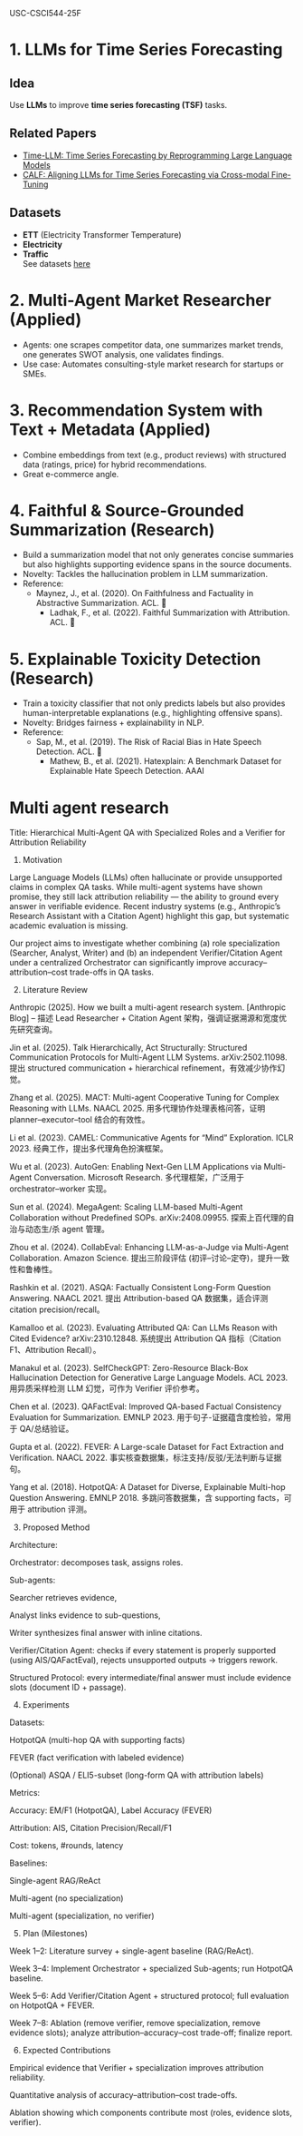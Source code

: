 USC-CSCI544-25F

# 1. LLMs for Time Series Forecasting
## Idea
Use **LLMs** to improve **time series forecasting (TSF)** tasks.

## Related Papers
- [Time-LLM: Time Series Forecasting by Reprogramming Large Language Models](https://arxiv.org/abs/2310.01728)
- [CALF: Aligning LLMs for Time Series Forecasting via Cross-modal Fine-Tuning](https://arxiv.org/abs/2403.07300)

## Datasets
- **ETT** (Electricity Transformer Temperature)
- **Electricity**
- **Traffic** <br>
See datasets [here](https://drive.google.com/drive/folders/1ZOYpTUa82_jCcxIdTmyr0LXQfvaM9vIy)



# 2. Multi-Agent Market Researcher (Applied)
- Agents: one scrapes competitor data, one summarizes market trends, one generates SWOT analysis, one validates findings.
- Use case: Automates consulting-style market research for startups or SMEs.

# 3. 	Recommendation System with Text + Metadata (Applied)
- Combine embeddings from text (e.g., product reviews) with structured data (ratings, price) for hybrid recommendations.
- Great e-commerce angle.

# 4.  Faithful & Source-Grounded Summarization (Research)
- Build a summarization model that not only generates concise summaries but also highlights supporting evidence spans in the source documents.
- Novelty: Tackles the hallucination problem in LLM summarization.
- Reference:
  - Maynez, J., et al. (2020). On Faithfulness and Factuality in Abstractive Summarization. ACL. 📄
	- Ladhak, F., et al. (2022). Faithful Summarization with Attribution. ACL. 📄

# 5. Explainable Toxicity Detection (Research)
- Train a toxicity classifier that not only predicts labels but also provides human-interpretable explanations (e.g., highlighting offensive spans).
- Novelty: Bridges fairness + explainability in NLP.
- Reference:
  - Sap, M., et al. (2019). The Risk of Racial Bias in Hate Speech Detection. ACL. 📄
	- Mathew, B., et al. (2021). Hatexplain: A Benchmark Dataset for Explainable Hate Speech Detection. AAAI



# Multi agent research
Title:
Hierarchical Multi-Agent QA with Specialized Roles and a Verifier for Attribution Reliability

1. Motivation

Large Language Models (LLMs) often hallucinate or provide unsupported claims in complex QA tasks. While multi-agent systems have shown promise, they still lack attribution reliability — the ability to ground every answer in verifiable evidence. Recent industry systems (e.g., Anthropic’s Research Assistant with a Citation Agent) highlight this gap, but systematic academic evaluation is missing.

Our project aims to investigate whether combining (a) role specialization (Searcher, Analyst, Writer) and (b) an independent Verifier/Citation Agent under a centralized Orchestrator can significantly improve accuracy–attribution–cost trade-offs in QA tasks.

2. Literature Review

Anthropic (2025). How we built a multi-agent research system.
[Anthropic Blog] – 描述 Lead Researcher + Citation Agent 架构，强调证据溯源和宽度优先研究查询。

Jin et al. (2025). Talk Hierarchically, Act Structurally: Structured Communication Protocols for Multi-Agent LLM Systems. arXiv:2502.11098.
提出 structured communication + hierarchical refinement，有效减少协作幻觉。

Zhang et al. (2025). MACT: Multi-agent Cooperative Tuning for Complex Reasoning with LLMs. NAACL 2025.
用多代理协作处理表格问答，证明 planner–executor–tool 结合的有效性。

Li et al. (2023). CAMEL: Communicative Agents for “Mind” Exploration. ICLR 2023.
经典工作，提出多代理角色扮演框架。

Wu et al. (2023). AutoGen: Enabling Next-Gen LLM Applications via Multi-Agent Conversation. Microsoft Research.
多代理框架，广泛用于 orchestrator–worker 实现。

Sun et al. (2024). MegaAgent: Scaling LLM-based Multi-Agent Collaboration without Predefined SOPs. arXiv:2408.09955.
探索上百代理的自治与动态生/杀 agent 管理。

Zhou et al. (2024). CollabEval: Enhancing LLM-as-a-Judge via Multi-Agent Collaboration. Amazon Science.
提出三阶段评估 (初评–讨论–定夺)，提升一致性和鲁棒性。

Rashkin et al. (2021). ASQA: Factually Consistent Long-Form Question Answering. NAACL 2021.
提出 Attribution-based QA 数据集，适合评测 citation precision/recall。

Kamalloo et al. (2023). Evaluating Attributed QA: Can LLMs Reason with Cited Evidence? arXiv:2310.12848.
系统提出 Attribution QA 指标（Citation F1、Attribution Recall）。

Manakul et al. (2023). SelfCheckGPT: Zero-Resource Black-Box Hallucination Detection for Generative Large Language Models. ACL 2023.
用异质采样检测 LLM 幻觉，可作为 Verifier 评价参考。

Chen et al. (2023). QAFactEval: Improved QA-based Factual Consistency Evaluation for Summarization. EMNLP 2023.
用于句子-证据蕴含度检验，常用于 QA/总结验证。

Gupta et al. (2022). FEVER: A Large-scale Dataset for Fact Extraction and Verification. NAACL 2022.
事实核查数据集，标注支持/反驳/无法判断与证据句。

Yang et al. (2018). HotpotQA: A Dataset for Diverse, Explainable Multi-hop Question Answering. EMNLP 2018.
多跳问答数据集，含 supporting facts，可用于 attribution 评测。

3. Proposed Method

Architecture:

Orchestrator: decomposes task, assigns roles.

Sub-agents:

Searcher retrieves evidence,

Analyst links evidence to sub-questions,

Writer synthesizes final answer with inline citations.

Verifier/Citation Agent: checks if every statement is properly supported (using AIS/QAFactEval), rejects unsupported outputs → triggers rework.

Structured Protocol: every intermediate/final answer must include evidence slots (document ID + passage).

4. Experiments

Datasets:

HotpotQA (multi-hop QA with supporting facts)

FEVER (fact verification with labeled evidence)

(Optional) ASQA / ELI5-subset (long-form QA with attribution labels)

Metrics:

Accuracy: EM/F1 (HotpotQA), Label Accuracy (FEVER)

Attribution: AIS, Citation Precision/Recall/F1

Cost: tokens, #rounds, latency

Baselines:

Single-agent RAG/ReAct

Multi-agent (no specialization)

Multi-agent (specialization, no verifier)

5. Plan (Milestones)

Week 1–2: Literature survey + single-agent baseline (RAG/ReAct).

Week 3–4: Implement Orchestrator + specialized Sub-agents; run HotpotQA baseline.

Week 5–6: Add Verifier/Citation Agent + structured protocol; full evaluation on HotpotQA + FEVER.

Week 7–8: Ablation (remove verifier, remove specialization, remove evidence slots); analyze attribution–accuracy–cost trade-off; finalize report.

6. Expected Contributions

Empirical evidence that Verifier + specialization improves attribution reliability.

Quantitative analysis of accuracy–attribution–cost trade-offs.

Ablation showing which components contribute most (roles, evidence slots, verifier).
